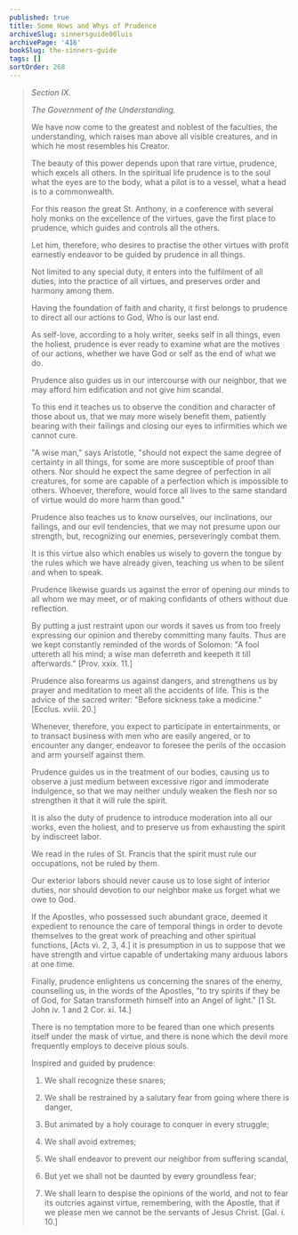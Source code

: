 ```yaml
---
published: true
title: Some Hows and Whys of Prudence
archiveSlug: sinnersguide00luis
archivePage: '416'
bookSlug: the-sinners-guide
tags: []
sortOrder: 268
---
```


> *Section IX.*
>
> *The Government of the Understanding.*
>
> We have now come to the greatest and noblest of the faculties, the understanding, which raises man above all visible creatures, and in which he most resembles his Creator.
>
> The beauty of this power depends upon that rare virtue, prudence, which excels all others. In the spiritual life prudence is to the soul what the eyes are to the body, what a pilot is to a vessel, what a head is to a commonwealth.
> 
> For this reason the great St. Anthony, in a conference with several holy monks on the excellence of the virtues, gave the first place to prudence, which guides and controls all the others.
> 
> Let him, therefore, who desires to practise the other virtues with profit earnestly endeavor to be guided by prudence in all things.
> 
> Not limited to any special duty, it enters into the fulfilment of all duties, into the practice of all virtues, and preserves order and harmony among them.
> 
> Having the foundation of faith and charity, it first belongs to prudence to direct all our actions to God, Who is our last end.
> 
> As self-love, according to a holy writer, seeks self in all things, even the holiest, prudence is ever ready to examine what are the motives of our actions, whether we have God or self as the end of what we do.
> 
> Prudence also guides us in our intercourse with our neighbor, that we may afford him edification and not give him scandal.
> 
> To this end it teaches us to observe the condition and character of those about us, that we may more wisely benefit them, patiently bearing with their failings and closing our eyes to infirmities which we cannot cure.
> 
> "A wise man," says Aristotle, "should not expect the same degree of certainty in all things, for some are more susceptible of proof than others. Nor should he expect the same degree of perfection in all creatures, for some are capable of a perfection which is impossible to others. Whoever, therefore, would force all lives to the same standard of virtue would do more harm than good."
> 
> Prudence also teaches us to know ourselves, our inclinations, our failings, and our evil tendencies, that we may not presume upon our strength, but, recognizing our enemies, perseveringly combat them.
> 
> It is this virtue also which enables us wisely to govern the tongue by the rules which we have already given, teaching us when to be silent and when to speak.
> 
> Prudence likewise guards us against the error of opening our minds to all whom we may meet, or of making confidants of others without due reflection.
> 
> By putting a just restraint upon our words it saves us from too freely expressing our opinion and thereby committing many faults. Thus are we kept constantly reminded of the words of Solomon: "A fool uttereth all his mind; a wise man deferreth and keepeth it till afterwards." [Prov. xxix. 11.]
> 
> Prudence also forearms us against dangers, and strengthens us by prayer and meditation to meet all the accidents of life. This is the advice of the sacred writer: "Before sickness take a medicine." [Ecclus. xviii. 20.]
> 
> Whenever, therefore, you expect to participate in entertainments, or to transact business with men who are easily angered, or to encounter any danger, endeavor to foresee the perils of the occasion and arm yourself against them.
> 
> Prudence guides us in the treatment of our bodies, causing us to observe a just medium between excessive rigor and immoderate indulgence, so that we may neither unduly weaken the flesh nor so strengthen it that it will rule the spirit.
> 
> It is also the duty of prudence to introduce moderation into all our works, even the holiest, and to preserve us from exhausting the spirit by indiscreet labor.
> 
> We read in the rules of St. Francis that the spirit must rule our occupations, not be ruled by them.
> 
> Our exterior labors should never cause us to lose sight of interior duties, nor should devotion to our neighbor make us forget what we owe to God.
> 
> If the Apostles, who possessed such abundant grace, deemed it expedient to renounce the care of temporal things in order to devote themselves to the great work of preaching and other spiritual functions, [Acts vi. 2, 3, 4.] it is presumption in us to suppose that we have strength and virtue capable of undertaking many arduous labors at one time.
> 
> Finally, prudence enlightens us concerning the snares of the enemy, counselling us, in the words of the Apostles, "to try spirits if they be of God, for Satan transformeth himself into an Angel of light." [1 St. John iv. 1 and 2 Cor. xi. 14.]
> 
> There is no temptation more to be feared than one which presents itself under the mask of virtue, and there is none which the devil more frequently employs to deceive pious souls.
> 
> Inspired and guided by prudence:
> 
> 1. We shall recognize these snares;
> 
> 2. We shall be restrained by a salutary fear from going where there is danger,
> 
> 3. But animated by a holy courage to conquer in every struggle;
> 
> 4. We shall avoid extremes;
> 
> 5. We shall endeavor to prevent our neighbor from suffering scandal,
> 
> 6. But yet we shall not be daunted by every groundless fear;
> 
> 7. We shall learn to despise the opinions of the world, and not to fear its outcries against virtue, remembering, with the Apostle, that if we please men we cannot be the servants of Jesus Christ. [Gal. i. 10.]
